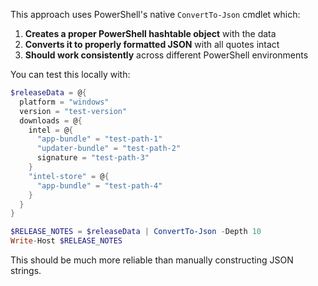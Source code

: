 This approach uses PowerShell's native `ConvertTo-Json` cmdlet which:

1. **Creates a proper PowerShell hashtable object** with the data
2. **Converts it to properly formatted JSON** with all quotes intact
3. **Should work consistently** across different PowerShell environments

You can test this locally with:

```powershell
$releaseData = @{
  platform = "windows"
  version = "test-version"
  downloads = @{
    intel = @{
      "app-bundle" = "test-path-1"
      "updater-bundle" = "test-path-2"
      signature = "test-path-3"
    }
    "intel-store" = @{
      "app-bundle" = "test-path-4"
    }
  }
}

$RELEASE_NOTES = $releaseData | ConvertTo-Json -Depth 10
Write-Host $RELEASE_NOTES
```

This should be much more reliable than manually constructing JSON strings.